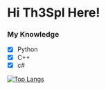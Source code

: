 # Hi Th3Spl Here!

### My Knowledge
- [x] Python
- [x] C++
- [x] c#

[![Top Langs](https://github-readme-stats.vercel.app/api/top-langs/?username=anuraghazra)](https://github.com/anuraghazra/github-readme-stats)
